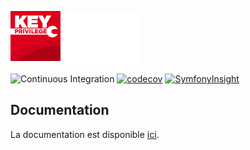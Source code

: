 ![Key Privilege](docs/images/logo.png)

![Continuous Integration](https://github.com/TBoileau/key-privilege/workflows/Continuous%20Integration/badge.svg?branch=develop&event=push)
[![codecov](https://codecov.io/gh/TBoileau/key-privilege/branch/develop/graph/badge.svg?token=994LOWN5ND)](https://codecov.io/gh/TBoileau/key-privilege)
[![SymfonyInsight](https://insight.symfony.com/projects/04cf09ae-3597-41a0-b0f7-bbd22cc011d3/mini.svg)](https://insight.symfony.com/projects/04cf09ae-3597-41a0-b0f7-bbd22cc011d3)
## Documentation
La documentation est disponible [ici](docs/index.md).
